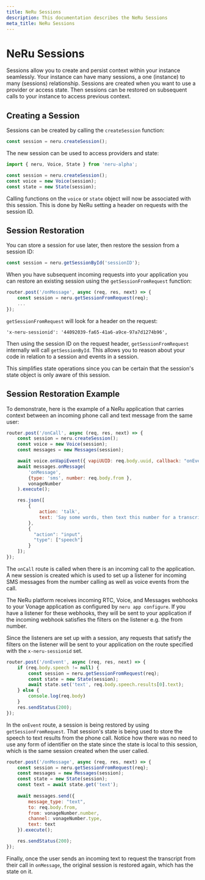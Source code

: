 ```yaml
---
title: NeRu Sessions
description: This documentation describes the NeRu Sessions
meta_title: NeRu Sessions
---
```


# NeRu Sessions

Sessions allow you to create and persist context within your instance seamlessly. Your instance can have many sessions, a one (instance) to many (sessions) relationship. Sessions are created when you want to use a provider or access state. Then sessions can be restored on subsequent calls to your instance to access previous context. 


## Creating a Session

Sessions can be created by calling the `createSession` function:

```javascript
const session = neru.createSession();
```

The new session can be used to access providers and state:

```javascript
import { neru, Voice, State } from 'neru-alpha';

const session = neru.createSession();
const voice = new Voice(session);
const state = new State(session);
```

Calling functions on the `voice` or `state` object will now be associated with this session. This is done by NeRu setting a header on requests with the session ID.

## Session Restoration

You can store a session for use later, then restore the session from a session ID:

```javascript
const session = neru.getSessionById('sessionID');
```

When you have subsequent incoming requests into your application you can restore an existing session using the `getSessionFromRequest` function:

```javascript
router.post('/onMessage', async (req, res, next) => {
    const session = neru.getSessionFromRequest(req);
    ...
});
```

`getSessionFromRequest` will look for a header on the request:

```
'x-neru-sessionid': '44092039-fa65-41a6-a9ce-97a7d1274b96',
```

Then using the session ID on the request header, `getSessionFromRequest` internally will call `getSessionById`. This allows you to reason about your code in relation to a session and events in a session. 

This simplifies state operations since you can be certain that the session's state object is only aware of this session. 

## Session Restoration Example

To demonstrate, here is the example of a NeRu application that carries context between an incoming phone call and text message from the same user:

```javascript
router.post('/onCall', async (req, res, next) => {
    const session = neru.createSession();
    const voice = new Voice(session);
    const messages = new Messages(session);

    await voice.onVapiEvent({ vapiUUID: req.body.uuid, callback: "onEvent" }).execute();
    await messages.onMessage(
        'onMessage',
        {type: 'sms', number: req.body.from },
        vonageNumber
    ).execute();

    res.json([
        {
            action: 'talk',
            text: 'Say some words, then text this number for a transcript',
        },
        {
          "action": "input",
          "type": ["speech"]
        }
    ]);
});
```

The `onCall` route is called when there is an incoming call to the application. A new session is created which is used to set up a listener for incoming SMS messages from the number calling as well as voice events from the call.

The NeRu platform receives incoming RTC, Voice, and Messages webhooks to your Vonage application as configured by `neru app configure`. If you have a listener for these webhooks, they will be sent to your application if the incoming webhook satisfies the filters on the listener e.g. the from number. 

Since the listeners are set up with a session, any requests that satisfy the filters on the listener will be sent to your application on the route specified with the `x-neru-sessionid` set. 


```javascript
router.post('/onEvent', async (req, res, next) => {
    if (req.body.speech != null) {
        const session = neru.getSessionFromRequest(req);
        const state = new State(session);
        await state.set('text', req.body.speech.results[0].text);
    } else {
        console.log(req.body)
    }
    res.sendStatus(200);
});
```

In the `onEvent` route, a session is being restored by using `getSessionFromRequest`. That session's state is being used to store the speech to text results from the phone call. Notice how there was no need to use any form of identifier on the state since the state is local to this session, which is the same session created when the user called.

```javascript
router.post('/onMessage', async (req, res, next) => {
    const session = neru.getSessionFromRequest(req);
    const messages = new Messages(session);
    const state = new State(session);
    const text = await state.get('text');
   
    await messages.send({
        message_type: "text",
        to: req.body.from,
        from: vonageNumber.number,
        channel: vonageNumber.type,
        text: text
    }).execute();

    res.sendStatus(200);
});
```

Finally, once the user sends an incoming text to request the transcript from their call in `onMessage`, the original session is restored again, which has the state on it.